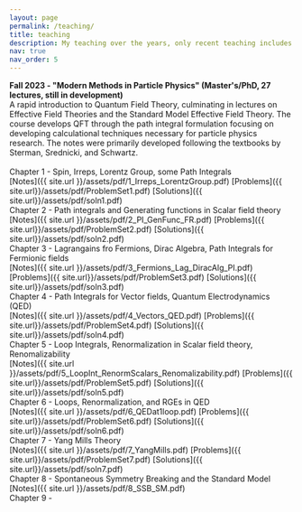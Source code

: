 ```yaml
---
layout: page
permalink: /teaching/
title: teaching
description: My teaching over the years, only recent teaching includes resources.
nav: true
nav_order: 5
---
```


<b>Fall 2023 - "Modern Methods in Particle Physics" (Master's/PhD, 27 lectures, still in development)</b><br>
A rapid introduction to Quantum Field Theory, culminating in lectures on Effective Field Theories and the Standard Model Effective Field Theory.
The course develops QFT through the path integral formulation focusing on developing calculational techniques necessary for particle physics research.
The notes were primarily developed following the textbooks by Sterman, Srednicki, and Schwartz.<br>
<br>
Chapter 1 - Spin, Irreps, Lorentz Group, some Path Integrals<br>
[Notes]({{ site.url }}/assets/pdf/1_Irreps_LorentzGroup.pdf)    [Problems]({{ site.url}}/assets/pdf/ProblemSet1.pdf)    [Solutions]({{ site.url}}/assets/pdf/soln1.pdf)<br>
Chapter 2 - Path integrals and Generating functions in Scalar field theory<br>
[Notes]({{ site.url }}/assets/pdf/2_PI_GenFunc_FR.pdf)    [Problems]({{ site.url}}/assets/pdf/ProblemSet2.pdf)    [Solutions]({{ site.url}}/assets/pdf/soln2.pdf)<br>
Chapter 3 - Lagrangains fro Fermions, Dirac Algebra, Path Integrals for Fermionic fields<br>
[Notes]({{ site.url }}/assets/pdf/3_Fermions_Lag_DiracAlg_PI.pdf)    [Problems]({{ site.url}}/assets/pdf/ProblemSet3.pdf)    [Solutions]({{ site.url}}/assets/pdf/soln3.pdf)<br>
Chapter 4 - Path Integrals for Vector fields, Quantum Electrodynamics (QED)<br>
[Notes]({{ site.url }}/assets/pdf/4_Vectors_QED.pdf)    [Problems]({{ site.url}}/assets/pdf/ProblemSet4.pdf)    [Solutions]({{ site.url}}/assets/pdf/soln4.pdf)<br>
Chapter 5 - Loop Integrals, Renormalization in Scalar field theory, Renomalizability<br>
[Notes]({{ site.url }}/assets/pdf/5_LoopInt_RenormScalars_Renomalizability.pdf)    [Problems]({{ site.url}}/assets/pdf/ProblemSet5.pdf)    [Solutions]({{ site.url}}/assets/pdf/soln5.pdf)<br>
Chapter 6 - Loops, Renormalization, and RGEs in QED<br>
[Notes]({{ site.url }}/assets/pdf/6_QEDat1loop.pdf)    [Problems]({{ site.url}}/assets/pdf/ProblemSet6.pdf)    [Solutions]({{ site.url}}/assets/pdf/soln6.pdf)<br>
Chapter 7 - Yang Mills Theory<br>
[Notes]({{ site.url }}/assets/pdf/7_YangMills.pdf)    [Problems]({{ site.url}}/assets/pdf/ProblemSet7.pdf)    [Solutions]({{ site.url}}/assets/pdf/soln7.pdf)<br>
Chapter 8 - Spontaneous Symmetry Breaking and the Standard Model<br>
[Notes]({{ site.url }}/assets/pdf/8_SSB_SM.pdf) <br>
Chapter 9 - 